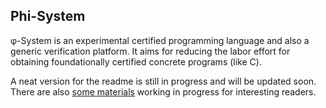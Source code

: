Phi-System
--------------

φ-System is an experimental certified programming language and also a generic verification platform.
It aims for reducing the labor effort for obtaining foundationally certified concrete programs (like C).

A neat version for the readme is still in progress and will be updated soon. There are also [some materials](https://drive.google.com/drive/folders/1ABUWcxoQK2h7hF9MXRD1NbJ6jU7wDS-4?usp=sharing) working in progress for interesting readers.

<!-- 
As a quickview to our language:


writing **foundationally certified**, **high-performant** 

It allows,
1. specifying programs on abstract models, like sets, partial maps, or any algebras defined by users;
2. generating concret imperative programs in C lang (or other langs like Solidity which we plan to support);
3. foundationally certifying the functional correctness of the generated programs.



**foundationally** certified concret imperative programs (like C, Solidity) with high degree of automation for reasoning.

It aims for three goals: 1. foundational verification of minimal trust base, 2. 

reducing the effort of verifying concrete imperative programs (like C & Solidity), and, as a programming language producing certified programs which can be compiled to high-performant targets like C, Solidity or LLVM.

The verification is based on Isabelle and the language is embedded in Isabelle/Isar, enabling users to write and/or verify programs in Isar, enjoying all proof facilities of Isabelle including the famous automated proof search tool Sledgehammer.

The certification of the generated programs is down to the semantics of the target language (e.g. Solidity or LLVM). The semantics of the languages are formalized on an extensible and modular semantics framework.
Formalizations of new languages can reuse the existing common semantic modules and add their own specific features.

The verification and the certified programming is lifted by data refinement onto an abstract domain. Therefore even when the certification is down to concrete semantics of low-level languages, the verification and the programming are always stay in abstraction and able to focus on the algorithm itself.

Expressiveness: higher-order sequential and predicative separation logic combined with hybrid logic for the data refinement, terminable state monad for semantic formalization. Nontermination (coinductive-based like iTree) and coarse-grand concurrency are left for the future. The current aim of the project is to facilate and simplify formal verification in industrial scenario particularly smart contract.

**The development is still in progress and the system is not ready for any use.**
We release the current development as a preview and look for cooperators and contributors.

## Install \& Configuration

The current version works on Isabelle-2022. Please download it from [here](https://isabelle.in.tum.de/).

1. Some additional symbols are required. Please copy lines in file [symbols](https://github.com/xqyww123/phi-system/blob/master/symbols) into your Isabelle symbol file `$HOME/.isabelle/Isabelle2022/etc/symbols`.

2. You maybe need to install a specific font [PhiSymbols](https://github.com/xqyww123/phi-system/tree/master/fonts/PhiSymbols.otf) given in the font directory which defines glyphs of symbols we used in Isabelle.

3. Goto the root directory of φ-System. Execute,
```
isabelle components -u .
```
to add φ-System into components of Isabelle.

4. Now you can build the desired session by command, like,
```
isabelle build Phi_Semantics
```

For semantics of machine integers, we rely on the Word-Lib given by [seL4](https://github.com/seL4/l4v) project and you need to install it from their repo.

## Examples

Here is a very simple example giving a verified fibonacci function. After the retrun statement and the end of the function body, it generates two proof obligations which are proven by Sledgehammer automatically.

<img src="https://xqyww123.github.io/phi-system/fib.gif" width="500">

The complete verification:

<img src="https://xqyww123.github.io/phi-system/fib.png" width="500">

### More examples

- Several small examples are given [here](https://xqyww123.github.io/phi-system/Unsorted/Phi_Test/PhiTest_Arithmetic.html).
- A medium verification example is the unfinished [Uniswap v3 verification](https://github.com/xqyww123/Uniswap_v).

## Contributions

Contributions are highly welcomed. Please contact us if you are interested in no matter if you are professional in Isabelle or theorem proving.

Any contributor must agree with releasing their contributions in LGPL-v3.0.

## State of the Development

- Kernel Calculus of Programming: done.
- Semantic Framework: may need further improvement.
- Specification Framework:
    - Fictional Separation Logic: under improvement
- Language Features:
    - Variable, local value, breakable branch & loop, return, arithmetics: done.
    - Memories (OO model, C model): WIP.
    - Blockchain-related: WIP

-->
